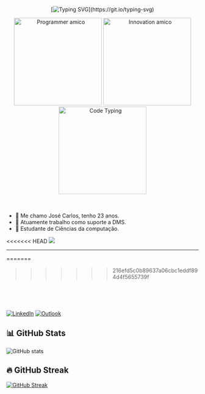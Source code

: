 <div align="center">

[![Typing SVG](https://readme-typing-svg.demolab.com?font=Oswald&size=24&pause=1000&color=A113F7&width=435&lines=Sejam+bem-vindos+ao+meu+reposit%C3%B3rio+Git!)](https://git.io/typing-svg)
</div>

<div align="center">


<img src="assets\images\Programmer-amico.png" alt="Programmer amico" min-width="200px" max-width="200px" width="230px" >
<img src="assets\images\Innovation-amico.png" alt="Innovation amico" min-width="200px" max-width="200px" width="230px" >
<img src="assets\images\Code-typing-bro.png" alt="Code Typing" min-width="200px" max-width="200px" width="230px" >
</div>

<br>
<br>

<div align="left">

- 🔭 Me chamo José Carlos, tenho 23 anos.<br>
- 🏢 Atuamente trabalho como suporte a DMS.<br>
- 📘 Estudante de Ciências da computação.<br>

<<<<<<< HEAD
![](img.freepik.com/vetores-gratis/laptop-com-icone-de-codigo-isometrico-de-programa-desenvolvimento-de-software-e-aplicacoes-de-programacao-neon-escuro_39422-971.jpg?t=st=1740053261~exp=1740056861~hmac=7623e4589fba29e37e4a1a8a2d9ca38d0dc83d924c3486f64370a4342b8d36dd&w=826)


-------------------------------------------------------------  
=======
>>>>>>> 216efd5c0b89637a06cbc1eddf894d4f5655739f

<br>
<br>
<br>


[![LinkedIn](https://img.shields.io/badge/LinkedIn-0077B5?style=for-the-badge&logo=linkedin&logoColor=white)](https://br.linkedin.com/in/joseolmedilha)
[![Outlook]("imagens\outlook.png")](jose.olmedilha@outlook.com)


## 📊 GitHub Stats

![GitHub stats](https://github-readme-stats.vercel.app/api?username=JoseCarlosOlmedilha&hide_title=true&border_color=8300ff&theme=midnight-purple&show_icons=true)

## 🔥 GitHub Streak

[![GitHub Streak](https://streak-stats.demolab.com/?user=JoseCarlosOlmedilha&theme=midnight-purple&background=000&border=8300ff&dates=FFF)](https://git.io/streak-stats)


</div>
